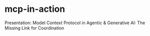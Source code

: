 # mcp-in-action
Presentation: Model Context Protocol in Agentic &amp; Generative AI: The Missing Link for Coordination
